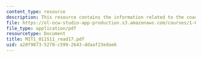 ```yaml
---
content_type: resource
description: This resource contains the information related to the coach Belichick.
file: https://ol-ocw-studio-app-production.s3.amazonaws.com/courses/1-011-project-evaluation-spring-2011/a28f98735270c5992643ddaaf23edae6_MIT1_011S11_read17.pdf
file_type: application/pdf
resourcetype: Document
title: MIT1_011S11_read17.pdf
uid: a28f9873-5270-c599-2643-ddaaf23edae6
---
```

